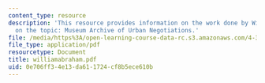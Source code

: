 ```yaml
---
content_type: resource
description: 'This resource provides information on the work done by William Abrahamson
  on the topic: Museum Archive of Urban Negotiations.'
file: /media/https%3A/open-learning-course-data-rc.s3.amazonaws.com/4-367-studio-seminar-in-public-art-spring-2006/0e706ff34e13da611724cf8b5ece610b_williamabraham.pdf
file_type: application/pdf
resourcetype: Document
title: williamabraham.pdf
uid: 0e706ff3-4e13-da61-1724-cf8b5ece610b
---
```

